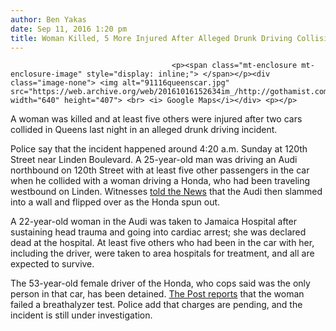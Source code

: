 ```yaml
---
author: Ben Yakas
date: Sep 11, 2016 1:20 pm
title: Woman Killed, 5 More Injured After Alleged Drunk Driving Collision In Queens
---
```


	
										<p><span class="mt-enclosure mt-enclosure-image" style="display: inline;"> </span></p><div class="image-none"> <img alt="91116queenscar.jpg" src="https://web.archive.org/web/20161016152634im_/http://gothamist.com/attachments/byakas/91116queenscar.jpg" width="640" height="407"> <br> <i> Google Maps</i></div> <p></p>

<p>A woman was killed and at least five others were injured after two cars collided in Queens last night in an alleged drunk driving incident.</p>

<p>Police say that the incident happened around 4:20 a.m. Sunday at 120th Street near Linden Boulevard. A 25-year-old man was driving an Audi northbound on 120th Street with at least five other passengers in the car when he collided with a woman driving a Honda, who had been traveling westbound on Linden. Witnesses <a href="https://web.archive.org/web/20161016152634/http://www.nydailynews.com/new-york/queens/woman-dies-6-injured-cars-collide-queens-article-1.2787312?utm_content=buffereb9c2&amp;utm_medium=social&amp;utm_source=twitter.com&amp;utm_campaign=NYDailyNewsTw">told the News</a> that the Audi then slammed into a wall and flipped over as the Honda spun out.</p>

<p>A 22-year-old woman in the Audi was taken to Jamaica Hospital after sustaining head trauma and going into cardiac arrest; she was declared dead at the hospital. At least five others who had been in the car with her, including the driver, were taken to area hospitals for treatment, and all are expected to survive.</p>

<p>The 53-year-old female driver of the Honda, who cops said was the only person in that car, has been detained. <a href="https://web.archive.org/web/20161016152634/http://nypost.com/2016/09/11/alleged-drunk-driver-kills-22-year-old-in-queens-crash/">The Post reports</a> that the woman failed a breathalyzer test. Police add that charges are pending, and the incident is still under investigation. <br>
</p>					
										
									
				